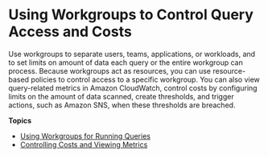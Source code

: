 # Using Workgroups to Control Query Access and Costs<a name="manage-queries-control-costs-with-workgroups"></a>

Use workgroups to separate users, teams, applications, or workloads, and to set limits on amount of data each query or the entire workgroup can process\. Because workgroups act as resources, you can use resource\-based policies to control access to a specific workgroup\. You can also view query\-related metrics in Amazon CloudWatch, control costs by configuring limits on the amount of data scanned, create thresholds, and trigger actions, such as Amazon SNS, when these thresholds are breached\. 

**Topics**
+ [Using Workgroups for Running Queries](workgroups.md)
+ [Controlling Costs and Viewing Metrics](control-limits.md)